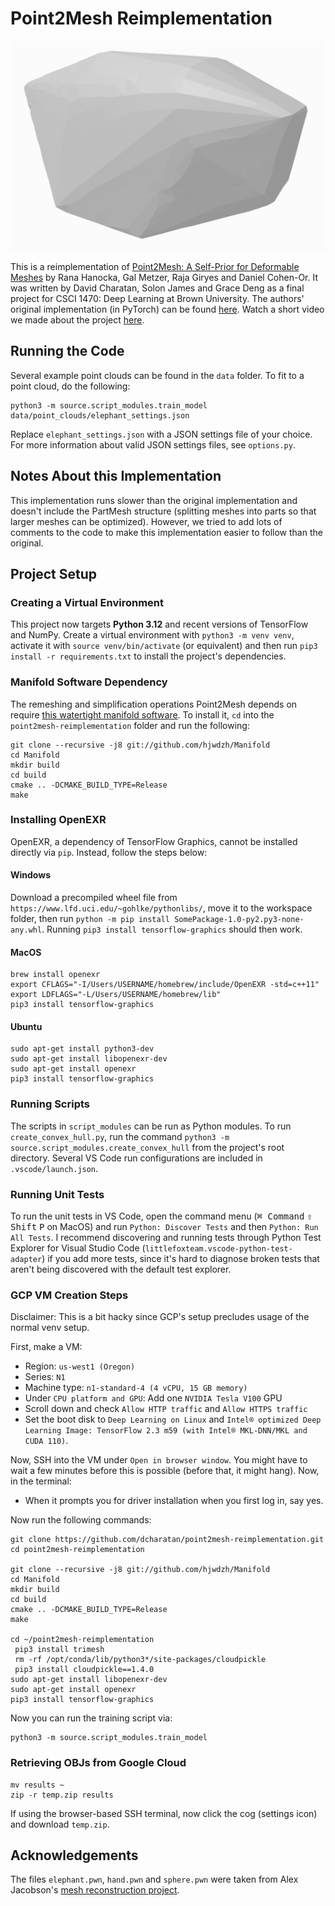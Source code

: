 # Point2Mesh Reimplementation

![](data/gifs/triceratops_gif_small.gif)

This is a reimplementation of [Point2Mesh: A Self-Prior for Deformable Meshes](https://ranahanocka.github.io/point2mesh/) by Rana Hanocka, Gal Metzer, Raja Giryes and Daniel Cohen-Or. It was written by David Charatan, Solon James and Grace Deng as a final project for CSCI 1470: Deep Learning at Brown University. The authors' original implementation (in PyTorch) can be found [here](https://github.com/ranahanocka/Point2Mesh/). Watch a short video we made about the project [here](https://youtu.be/k34zExyJHvo).

## Running the Code

Several example point clouds can be found in the `data` folder. To fit to a point cloud, do the following:

```
python3 -m source.script_modules.train_model data/point_clouds/elephant_settings.json
```

Replace `elephant_settings.json` with a JSON settings file of your choice. For more information about valid JSON settings files, see `options.py`.

## Notes About this Implementation

This implementation runs slower than the original implementation and doesn't include the PartMesh structure (splitting meshes into parts so that larger meshes can be optimized). However, we tried to add lots of comments to the code to make this implementation easier to follow than the original.

## Project Setup

### Creating a Virtual Environment

This project now targets **Python 3.12** and recent versions of TensorFlow and
NumPy. Create a virtual environment with `python3 -m venv venv`, activate it
with `source venv/bin/activate` (or equivalent) and then run `pip3 install -r
requirements.txt` to install the project's dependencies.

### Manifold Software Dependency

The remeshing and simplification operations Point2Mesh depends on require [this watertight manifold software](https://github.com/hjwdzh/Manifold). To install it, `cd` into the `point2mesh-reimplementation` folder and run the following:

```
git clone --recursive -j8 git://github.com/hjwdzh/Manifold
cd Manifold
mkdir build
cd build
cmake .. -DCMAKE_BUILD_TYPE=Release
make
```

### Installing OpenEXR

OpenEXR, a dependency of TensorFlow Graphics, cannot be installed directly via `pip`. Instead, follow the steps below:

#### Windows

Download a precompiled wheel file from `https://www.lfd.uci.edu/~gohlke/pythonlibs/`, move it to the workspace folder, then run `python -m pip install SomePackage-1.0-py2.py3-none-any.whl`. Running `pip3 install tensorflow-graphics` should then work.

#### MacOS

```
brew install openexr
export CFLAGS="-I/Users/USERNAME/homebrew/include/OpenEXR -std=c++11"
export LDFLAGS="-L/Users/USERNAME/homebrew/lib"
pip3 install tensorflow-graphics
```

#### Ubuntu

```
sudo apt-get install python3-dev
sudo apt-get install libopenexr-dev
sudo apt-get install openexr
pip3 install tensorflow-graphics
```

### Running Scripts

The scripts in `script_modules` can be run as Python modules. To run `create_convex_hull.py`, run the command `python3 -m source.script_modules.create_convex_hull` from the project's root directory. Several VS Code run configurations are included in `.vscode/launch.json`.

### Running Unit Tests

To run the unit tests in VS Code, open the command menu (<kbd>⌘ Command</kbd> <kbd>⇧ Shift</kbd> <kbd>P</kbd> on MacOS) and run `Python: Discover Tests` and then `Python: Run All Tests`. I recommend discovering and running tests through Python Test Explorer for Visual Studio Code (`littlefoxteam.vscode-python-test-adapter`) if you add more tests, since it's hard to diagnose broken tests that aren't being discovered with the default test explorer.

### GCP VM Creation Steps

Disclaimer: This is a bit hacky since GCP's setup precludes usage of the normal venv setup.

First, make a VM:

- Region: `us-west1 (Oregon)`
- Series: `N1`
- Machine type: `n1-standard-4 (4 vCPU, 15 GB memory)`
- Under `CPU platform and GPU`: Add one `NVIDIA Tesla V100` GPU
- Scroll down and check `Allow HTTP traffic` and `Allow HTTPS traffic`
- Set the boot disk to `Deep Learning on Linux` and `Intel® optimized Deep Learning Image: TensorFlow 2.3 m59 (with Intel® MKL-DNN/MKL and CUDA 110)`.

Now, SSH into the VM under `Open in browser window`. You might have to wait a few minutes before this is possible (before that, it might hang). Now, in the terminal:

- When it prompts you for driver installation when you first log in, say yes.

Now run the following commands:

```
git clone https://github.com/dcharatan/point2mesh-reimplementation.git
cd point2mesh-reimplementation

git clone --recursive -j8 git://github.com/hjwdzh/Manifold
cd Manifold
mkdir build
cd build
cmake .. -DCMAKE_BUILD_TYPE=Release
make

cd ~/point2mesh-reimplementation
 pip3 install trimesh
 rm -rf /opt/conda/lib/python3*/site-packages/cloudpickle
 pip3 install cloudpickle==1.4.0
sudo apt-get install libopenexr-dev
sudo apt-get install openexr
pip3 install tensorflow-graphics
```

Now you can run the training script via:

```
python3 -m source.script_modules.train_model
```

### Retrieving OBJs from Google Cloud

```
mv results ~
zip -r temp.zip results
```

If using the browser-based SSH terminal, now click the cog (settings icon) and download `temp.zip`.

## Acknowledgements

The files `elephant.pwn`, `hand.pwn` and `sphere.pwn` were taken from Alex Jacobson's [mesh reconstruction project](https://github.com/alecjacobson/geometry-processing-mesh-reconstruction).
